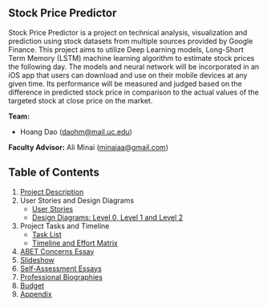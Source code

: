 ## Stock Price Predictor
Stock Price Predictor is a project on technical analysis, visualization and prediction using stock datasets from multiple sources provided by Google Finance. This project aims to utilize Deep Learning models, Long-Short Term Memory (LSTM) machine learning algorithm to estimate stock prices the following day.
The models and neural network will be incorporated in an iOS app that users can download and use on their mobile devices at any given time. Its performance will be measured and judged based on the difference in predicted stock price in comparison to the actual values of the targeted stock at close price on the market.

**Team:**
-   Hoang Dao ([daohm@mail.uc.edu](mailto:daohm@mail.uc.edu))

**Faculty Advisor:**  Ali Minai ([minaiaa@gmail.com](mailto:minaiaa@gmail.com))

## Table of Contents

1. [Project Description](https://github.com/stevenminhhoang/Senior-Design/blob/master/Project-Description.md)
2. User Stories and Design Diagrams
    -   [User Stories](https://github.com/stevenminhhoang/Senior-Design/blob/master/User_Stories.md)
    -   [Design Diagrams: Level 0, Level 1 and Level 2](https://github.com/stevenminhhoang/Senior-Design/blob/master/Design%20Diagram.pdf)
3.  Project Tasks and Timeline
    -   [Task List](https://github.com/stevenminhhoang/Senior-Design/blob/master/Tasklist.md)
    -   [Timeline and Effort Matrix](https://github.com/stevenminhhoang/Senior-Design/blob/master/Assignment%206%20Milestones%20Timelines%20Effort%20Matrix.pdf)
4.  [ABET Concerns Essay](https://github.com/stevenminhhoang/Senior-Design/blob/master/ABET%20Constraint%20Essay.md)
5.  [Slideshow](https://github.com/stevenminhhoang/Senior-Design/blob/master/Senior%20Design%20Presentation.pptx)
6.  [Self-Assessment Essays](https://github.com/stevenminhhoang/Senior-Design/blob/master/Hoang_Dao_Self_Assessment.pdf)
7.  [Professional Biographies](https://github.com/stevenminhhoang/Senior-Design/blob/master/Hoang%20Dao%20Professional%20Biography.md)
8.  [Budget](https://github.uc.edu/gundlegl/AMS/blob/master/Budget.md)
9.  [Appendix](https://github.uc.edu/gundlegl/AMS/blob/master/Appendix.md)
